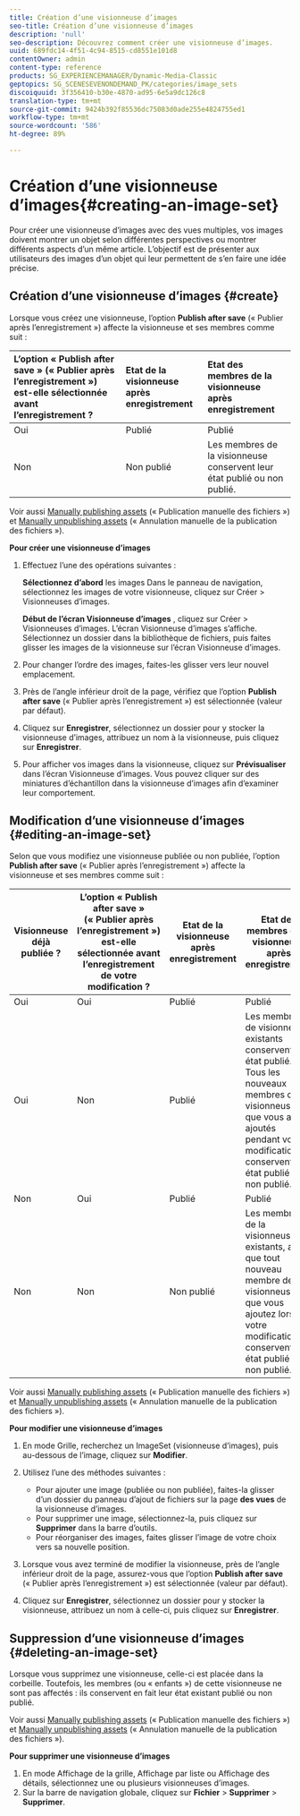 ```yaml
---
title: Création d’une visionneuse d’images
seo-title: Création d’une visionneuse d’images
description: 'null'
seo-description: Découvrez comment créer une visionneuse d’images.
uuid: 689fdc14-4f51-4c94-8515-cd8551e101d8
contentOwner: admin
content-type: reference
products: SG_EXPERIENCEMANAGER/Dynamic-Media-Classic
geptopics: SG_SCENESEVENONDEMAND_PK/categories/image_sets
discoiquuid: 3f356410-b30e-4870-ad95-6e5a9dc126c8
translation-type: tm+mt
source-git-commit: 9424b392f85536dc75083d0ade255e4824755ed1
workflow-type: tm+mt
source-wordcount: '586'
ht-degree: 89%

---
```



# Création d’une visionneuse d’images{#creating-an-image-set}

Pour créer une visionneuse d’images avec des vues multiples, vos images doivent montrer un objet selon différentes perspectives ou montrer différents aspects d’un même article. L’objectif est de présenter aux utilisateurs des images d’un objet qui leur permettent de s’en faire une idée précise.

## Création d’une visionneuse d’images {#create}

Lorsque vous créez une visionneuse, l’option **Publish after save** (« Publier après l’enregistrement ») affecte la visionneuse et ses membres comme suit :

| L’option « Publish after save » (« Publier après l’enregistrement ») est-elle sélectionnée avant l’enregistrement ? | Etat de la visionneuse après enregistrement | Etat des membres de la visionneuse après enregistrement |
|:--- |:--- |:--- |
| Oui | Publié | Publié |
| Non | Non publié | Les membres de la visionneuse conservent leur état publié ou non publié. |

Voir aussi [Manually publishing assets](publishing-files.md#manually_publishing_assets) (« Publication manuelle des fichiers ») et [Manually unpublishing assets](publishing-files.md#manually_unpublishing_assets) (« Annulation manuelle de la publication des fichiers »).

**Pour créer une visionneuse d’images**

1. Effectuez l’une des opérations suivantes :

   **Sélectionnez d’abord** les images Dans le panneau de navigation, sélectionnez les images de votre visionneuse, cliquez sur Créer > Visionneuses d’images.

   **Début de l’écran Visionneuse d’images** , cliquez sur Créer > Visionneuses d’images. L’écran Visionneuse d’images s’affiche. Sélectionnez un dossier dans la bibliothèque de fichiers, puis faites glisser les images de la visionneuse sur l’écran Visionneuse d’images.

1. Pour changer l’ordre des images, faites-les glisser vers leur nouvel emplacement.
1. Près de l’angle inférieur droit de la page, vérifiez que l’option **Publish after save** (« Publier après l’enregistrement ») est sélectionnée (valeur par défaut).
1. Cliquez sur **Enregistrer**, sélectionnez un dossier pour y stocker la visionneuse d’images, attribuez un nom à la visionneuse, puis cliquez sur **Enregistrer**.
1. Pour afficher vos images dans la visionneuse, cliquez sur **Prévisualiser** dans l’écran Visionneuse d’images. Vous pouvez cliquer sur des miniatures d’échantillon dans la visionneuse d’images afin d’examiner leur comportement.

## Modification d’une visionneuse d’images {#editing-an-image-set}

Selon que vous modifiez une visionneuse publiée ou non publiée, l’option **Publish after save** (« Publier après l’enregistrement ») affecte la visionneuse et ses membres comme suit :

| Visionneuse déjà publiée ? | L’option « Publish after save » (« Publier après l’enregistrement ») est-elle sélectionnée avant l’enregistrement de votre modification ? | Etat de la visionneuse après enregistrement | Etat des membres de la visionneuse après enregistrement |
|--- |--- |--- |--- |
| Oui | Oui | Publié | Publié |
| Oui | Non | Publié | Les membres de visionneuse existants conservent leur état publié. Tous les nouveaux membres de visionneuse que vous avez ajoutés pendant votre modification conservent leur état publié ou non publié. |
| Non | Oui | Publié | Publié |
| Non | Non | Non publié | Les membres de la visionneuse existants, ainsi que tout nouveau membre de la visionneuse que vous ajoutez lors de votre modification conservent leur état publié ou non publié. |

Voir aussi [Manually publishing assets](publishing-files.md#manually_publishing_assets) (« Publication manuelle des fichiers ») et [Manually unpublishing assets](publishing-files.md#manually_unpublishing_assets) (« Annulation manuelle de la publication des fichiers »).

**Pour modifier une visionneuse d’images**

1. En mode Grille, recherchez un ImageSet (visionneuse d’images), puis au-dessous de l’image, cliquez sur **Modifier**.
1. Utilisez l’une des méthodes suivantes :

   * Pour ajouter une image (publiée ou non publiée), faites-la glisser d’un dossier du panneau d’ajout de fichiers sur la page **des vues** de la visionneuse d’images.
   * Pour supprimer une image, sélectionnez-la, puis cliquez sur **Supprimer** dans la barre d’outils.
   * Pour réorganiser des images, faites glisser l’image de votre choix vers sa nouvelle position.

1. Lorsque vous avez terminé de modifier la visionneuse, près de l’angle inférieur droit de la page, assurez-vous que l’option **Publish after save** (« Publier après l’enregistrement ») est sélectionnée (valeur par défaut).
1. Cliquez sur **Enregistrer**, sélectionnez un dossier pour y stocker la visionneuse, attribuez un nom à celle-ci, puis cliquez sur **Enregistrer**.

## Suppression d’une visionneuse d’images {#deleting-an-image-set}

Lorsque vous supprimez une visionneuse, celle-ci est placée dans la corbeille. Toutefois, les membres (ou « enfants ») de cette visionneuse ne sont pas affectés : ils conservent en fait leur état existant publié ou non publié.

Voir aussi [Manually publishing assets](publishing-files.md#manually_publishing_assets) (« Publication manuelle des fichiers ») et [Manually unpublishing assets](publishing-files.md#manually_unpublishing_assets) (« Annulation manuelle de la publication des fichiers »).

**Pour supprimer une visionneuse d’images**

1. En mode Affichage de la grille, Affichage par liste ou Affichage des détails, sélectionnez une ou plusieurs visionneuses d’images.
1. Sur la barre de navigation globale, cliquez sur **Fichier** > **Supprimer** > **Supprimer**.

